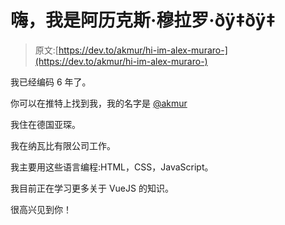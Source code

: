 # 嗨，我是阿历克斯·穆拉罗·ðÿ‡ðÿ‡

> 原文:[https://dev.to/akmur/hi-im-alex-muraro-](https://dev.to/akmur/hi-im-alex-muraro-)

我已经编码 6 年了。

你可以在推特上找到我，我的名字是 [@akmur](https://twitter.com/akmur)

我住在德国亚琛。

我在纳瓦比有限公司工作。

我主要用这些语言编程:HTML，CSS，JavaScript。

我目前正在学习更多关于 VueJS 的知识。

很高兴见到你！